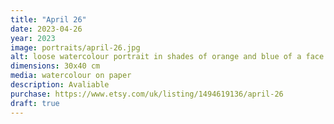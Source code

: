 ```yaml
---
title: "April 26"
date: 2023-04-26
year: 2023
image: portraits/april-26.jpg
alt: loose watercolour portrait in shades of orange and blue of a face looking down, with lighting coming from the left
dimensions: 30x40 cm
media: watercolour on paper
description: Avaliable
purchase: https://www.etsy.com/uk/listing/1494619136/april-26
draft: true
---
```

